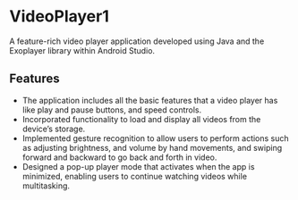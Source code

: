 # VideoPlayer1
A feature-rich video player application developed using Java and the Exoplayer library within Android Studio.

## Features
- The application includes all the basic features that a video player has like play and pause buttons, and speed controls.
- Incorporated functionality to load and display all videos from the device’s storage.
- Implemented gesture recognition to allow users to perform actions such as adjusting brightness, and volume by hand movements, and swiping forward and backward to go back and forth in video.
- Designed a pop-up player mode that activates when the app is minimized, enabling users to continue watching videos while multitasking.
